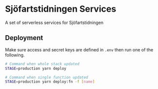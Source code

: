 # Sjöfartstidningen Services

A set of serverless services for Sjöfartstidningen

## Deployment

Make sure access and secret keys are defined in `.env` then run one of the
following.

```sh
# Command when whole stack updated
STAGE=production yarn deploy

# Command when single function updated
STAGE=production yarn deploy:fn -f [name]
```
